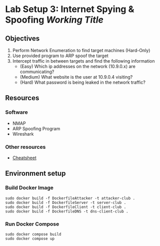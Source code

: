 # Lab Setup 3: Internet Spying & Spoofing <i>Working Title</i>

## Objectives

1) Perform Network Enumeration to find target machines (Hard-Only)
2) Use provided program to ARP spoof the target
3) Intercept traffic in between targets and find the following information
    - (Easy) Which ip addresses on the network (10.9.0.x) are communicating?
    - (Medium) What website is the user at 10.9.0.4 visiting?
    - (Hard) What password is being leaked in the network traffic?

## Resources

### Software

- NMAP
- ARP Spoofing Program
- Wireshark

### Other resources
- [Cheatsheet]()

## Environment setup

### Build Docker Image
```{bash}
sudo docker build -f DockerfileAttacker -t attacker-club .
sudo docker build -f DockerfileServer -t server-club .
sudo docker build -f DockerfileClient -t client-club .
sudo docker build -f DockerfileDNS -t dns-client-club .
``` 

### Run Docker Compose
```{bash}
sudo docker compose build
sudo docker compose up
```
